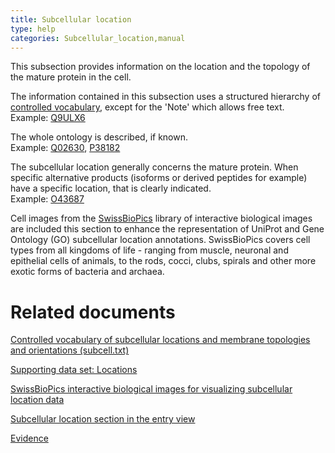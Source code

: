 ```yaml
---
title: Subcellular location
type: help
categories: Subcellular_location,manual
---
```


This subsection provides information on the location and the topology of the mature protein in the cell.

The information contained in this subsection uses a structured hierarchy of [controlled vocabulary](https://www.uniprot.org/locations), except for the 'Note' which allows free text.  
Example: [Q9ULX6](https://www.uniprot.org/uniprotkb/Q9ULX6#subcellular%5Flocation)

The whole ontology is described, if known.  
Example: [Q02630](https://www.uniprot.org/uniprotkb/Q02630#subcellular%5Flocation), [P38182](https://www.uniprot.org/uniprotkb/P38182#subcellular%5Flocation)

The subcellular location generally concerns the mature protein. When specific alternative products (isoforms or derived peptides for example) have a specific location, that is clearly indicated.  
Example: [O43687](https://www.uniprot.org/uniprotkb/O43687#subcellular_location)

Cell images from the [SwissBioPics](https://www.swissbiopics.org/) library of interactive biological images are included this section to enhance the representation of UniProt and Gene Ontology (GO) subcellular location annotations. SwissBioPics covers cell types from all kingdoms of life - ranging from muscle, neuronal and epithelial cells of animals, to the rods, cocci, clubs, spirals and other more exotic forms of bacteria and archaea.

# Related documents

[Controlled vocabulary of subcellular locations and membrane topologies and orientations (subcell.txt)](https://ftp.uniprot.org/pub/databases/uniprot/current_release/knowledgebase/complete/docs/subcell)

[Supporting data set: Locations](https://www.uniprot.org/locations)

[SwissBioPics interactive biological images for visualizing subcellular location data](https://www.swissbiopics.org/)

[Subcellular location section in the entry view](https://www.uniprot.org/help/subcellular%5Flocation%5Fsection)

[Evidence](https://www.uniprot.org/help/evidences)
